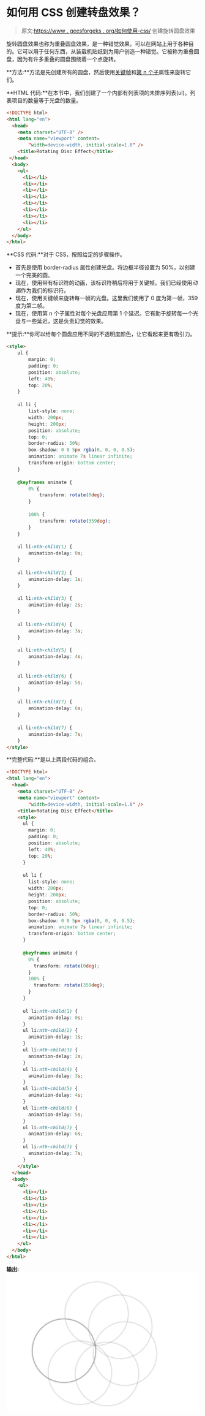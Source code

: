 # 如何用 CSS 创建转盘效果？

> 原文:[https://www . geesforgeks . org/如何使用-css/](https://www.geeksforgeeks.org/how-to-create-rotating-disc-effect-using-css/) 创建旋转圆盘效果

旋转圆盘效果也称为重叠圆盘效果，是一种错觉效果，可以在网站上用于各种目的。它可以用于任何东西，从装载机贴纸到为用户创造一种错觉。它被称为重叠圆盘，因为有许多重叠的圆盘围绕着一个点旋转。

**方法:**方法是先创建所有的圆盘，然后使用[关键帧](https://www.geeksforgeeks.org/css-keyframes-rule/)和[第 n 个子](https://www.geeksforgeeks.org/css-nth-of-type-selector/)属性来旋转它们。

**HTML 代码:**在本节中，我们创建了一个内部有列表项的未排序列表(ul)。列表项目的数量等于光盘的数量。

```html
<!DOCTYPE html>
<html lang="en">
  <head>
    <meta charset="UTF-8" />
    <meta name="viewport" content=
        "width=device-width, initial-scale=1.0" />
    <title>Rotating Disc Effect</title>
 </head>
  <body>
    <ul>
      <li></li>
      <li></li>
      <li></li>
      <li></li>
      <li></li>
      <li></li>
      <li></li>
      <li></li>
    </ul>
  </body>
</html>
```

**CSS 代码:**对于 CSS，按照给定的步骤操作。

*   首先是使用 border-radius 属性创建光盘。将边框半径设置为 50%，以创建一个完美的圆。
*   现在，使用带有标识符的动画，该标识符稍后将用于关键帧。我们已经使用*动画*作为我们的标识符。
*   现在，使用关键帧来旋转每一帧的光盘。这里我们使用了 0 度为第一帧，359 度为第二帧。
*   现在，使用第 n 个子属性对每个光盘应用第 1 个延迟。它有助于旋转每一个光盘与一些延迟，这是负责幻觉的效果。

**提示:**你可以给每个圆盘应用不同的不透明度颜色，让它看起来更有吸引力。

```html
<style>
    ul {
        margin: 0;
        padding: 0;
        position: absolute;
        left: 40%;
        top: 20%;
    }

    ul li {
        list-style: none;
        width: 200px;
        height: 200px;
        position: absolute;
        top: 0;
        border-radius: 50%;
        box-shadow: 0 0 5px rgba(0, 0, 0, 0.5);
        animation: animate 7s linear infinite;
        transform-origin: bottom center;
    }

    @keyframes animate {
        0% {
            transform: rotate(0deg);
        }

        100% {
            transform: rotate(359deg);
        }
    }

    ul li:nth-child(1) {
        animation-delay: 0s;
    }

    ul li:nth-child(2) {
        animation-delay: 1s;
    }

    ul li:nth-child(3) {
        animation-delay: 2s;
    }

    ul li:nth-child(4) {
        animation-delay: 3s;
    }

    ul li:nth-child(5) {
        animation-delay: 4s;
    }

    ul li:nth-child(6) {
        animation-delay: 5s;
    }

    ul li:nth-child(7) {
        animation-delay: 6s;
    }

    ul li:nth-child(7) {
        animation-delay: 7s;
    }
</style>
```

**完整代码:**是以上两段代码的组合。

```html
<!DOCTYPE html>
<html lang="en">
  <head>
    <meta charset="UTF-8" />
    <meta name="viewport" content=
        "width=device-width, initial-scale=1.0" />
    <title>Rotating Disc Effect</title>
    <style>
      ul {
        margin: 0;
        padding: 0;
        position: absolute;
        left: 40%;
        top: 20%;
      }

      ul li {
        list-style: none;
        width: 200px;
        height: 200px;
        position: absolute;
        top: 0;
        border-radius: 50%;
        box-shadow: 0 0 5px rgba(0, 0, 0, 0.5);
        animation: animate 7s linear infinite;
        transform-origin: bottom center;
      }

      @keyframes animate {
        0% {
          transform: rotate(0deg);
        }
        100% {
          transform: rotate(359deg);
        }
      }

      ul li:nth-child(1) {
        animation-delay: 0s;
      }
      ul li:nth-child(2) {
        animation-delay: 1s;
      }
      ul li:nth-child(3) {
        animation-delay: 2s;
      }
      ul li:nth-child(4) {
        animation-delay: 3s;
      }
      ul li:nth-child(5) {
        animation-delay: 4s;
      }
      ul li:nth-child(6) {
        animation-delay: 5s;
      }
      ul li:nth-child(7) {
        animation-delay: 6s;
      }
      ul li:nth-child(7) {
        animation-delay: 7s;
      }
    </style>
  </head>
  <body>
    <ul>
      <li></li>
      <li></li>
      <li></li>
      <li></li>
      <li></li>
      <li></li>
      <li></li>
      <li></li>
    </ul>
  </body>
</html>
```

**输出:**
![](img/dad5316c9ae2977a2864cd88ac3c9a35.png)